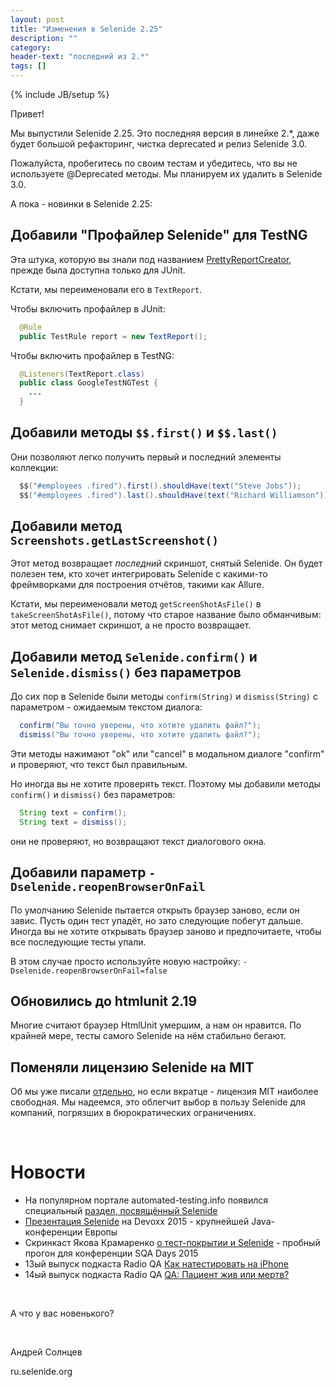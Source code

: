```yaml
---
layout: post
title: "Изменения в Selenide 2.25"
description: ""
category:
header-text: "последний из 2.*"
tags: []
---
```

{% include JB/setup %}

Привет!

Мы выпустили Selenide 2.25. Это последняя версия в линейке 2.*, даже будет большой рефакторинг, чистка deprecated и релиз Selenide 3.0.

Пожалуйста, пробегитесь по своим тестам и убедитесь, что вы не используете @Deprecated методы. Мы планируем их удалить в Selenide 3.0.

А пока - новинки в Selenide 2.25:

## Добавили "Профайлер Selenide" для TestNG
 
Эта штука, которую вы знали под названием [PrettyReportCreator](http://ru.selenide.org/2015/05/05/selenide-2.16-and-2.17/),
прежде была доступна только для JUnit. 

Кстати, мы переименовали его в `TextReport`.

Чтобы включить профайлер в JUnit:

```java
  @Rule
  public TestRule report = new TextReport();
```

Чтобы включить профайлер в TestNG:

```java
  @Listeners(TextReport.class)
  public class GoogleTestNGTest {
    ...
  }
```

## Добавили методы `$$.first()` и `$$.last()`

Они позволяют легко получить первый и последний элементы коллекции:

```java
  $$("#employees .fired").first().shouldHave(text("Steve Jobs"));
  $$("#employees .fired").last().shouldHave(text("Richard Williamson"));
```

## Добавили метод `Screenshots.getLastScreenshot()`

Этот метод возвращает _последний_ скриншот, снятый Selenide. Он будет полезен тем, кто хочет интегрировать Selenide 
с какими-то фреймворками для построения отчётов, такими как Allure.

Кстати, мы переименовали метод `getScreenShotAsFile()` в `takeScreenShotAsFile()`, потому что старое название было
обманчивым: этот метод снимает скриншот, а не просто возвращает. 
 
## Добавили метод `Selenide.confirm()` и `Selenide.dismiss()` без параметров

До сих пор в Selenide были методы `confirm(String)` и `dismiss(String)` с параметром - ожидаемым текстом диалога:

```java
  confirm("Вы точно уверены, что хотите удалить файл?");
  dismiss("Вы точно уверены, что хотите удалить файл?");
```

Эти методы нажимают "ok" или "cancel" в модальном диалоге "confirm" и проверяют, что текст был правильным.

Но иногда вы не хотите проверять текст. Поэтому мы добавили методы `confirm()` и `dismiss()` без параметров:

```java
  String text = confirm();
  String text = dismiss();
```

они не проверяют, но возвращают текст диалогового окна.  

## Добавили параметр `-Dselenide.reopenBrowserOnFail`

По умолчанию Selenide пытается открыть браузер заново, если он завис. Пусть один тест упадёт, но зато следующие побегут дальше.
Иногда вы не хотите открывать браузер заново и предпочитаете, чтобы все последующие тесты упали. 

В этом случае просто используйте новую настройку: `-Dselenide.reopenBrowserOnFail=false`

## Обновились до htmlunit 2.19

Многие считают браузер HtmlUnit умершим, а нам он нравится. По крайней мере, тесты самого Selenide на нём стабильно бегают.

## Поменяли лицензию Selenide на MIT

Об мы уже писали [отдельно](http://ru.selenide.org/2015/11/16/selenide-changes-license-to-mit/), но если вкратце - лицензия
MIT наиболее свободная. Мы надеемся, это облегчит выбор в пользу Selenide для компаний, погрязших в бюрократических ограничениях.

<br/>

# Новости

* На популярном портале automated-testing.info появился специальный [раздел, посвящённый Selenide](http://automated-testing.info/c/webdriver/selenide)
* [Презентация Selenide](/2015/11/13/selenide-on-devoxx/) на Devoxx 2015 - крупнейшей Java-конференции Европы
* Скринкаст Якова Крамаренко [о тест-покрытии и Selenide](https://www.youtube.com/watch?v=TZhbI-JPdG0&feature) -  пробный прогон для конференции SQA Days 2015
* 13ый выпуск подкаста Radio QA [Как натестировать на iPhone](http://radio-qa.com/vypusk-13-kak-natestirovat-na-iphone/)
* 14ый выпуск подкаста Radio QA [QA: Пациент жив или мертв?](http://radio-qa.com/014-qa-live-or-dead/)

<br/>

А что у вас новенького?

<br/>

Андрей Солнцев

ru.selenide.org
